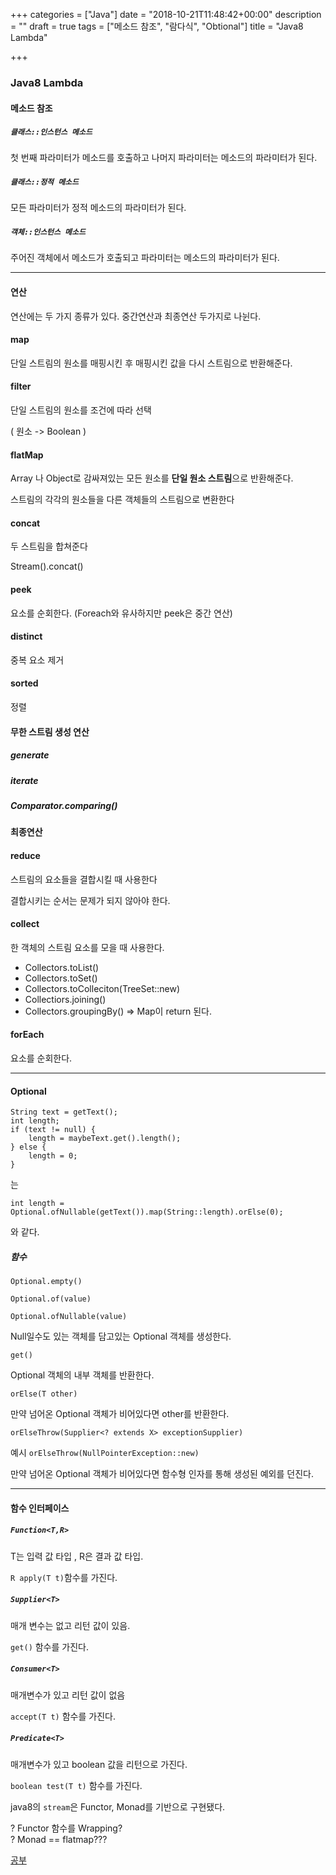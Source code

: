 +++
categories = ["Java"]
date = "2018-10-21T11:48:42+00:00"
description = ""
draft = true
tags = ["메소드 참조", "람다식", "Obtional"]
title = "Java8 Lambda"

+++
### Java8 Lambda

#### 메소드 참조

##### `클래스::인스턴스 메소드`

첫 번째 파라미터가 메소드를 호출하고 나머지 파라미터는 메소드의 파라미터가 된다.

##### `클래스::정적 메소드`

모든 파라미터가 정적 메소드의 파라미터가 된다.

##### `객체::인스턴스 메소드`

주어진 객체에서 메소드가 호출되고 파라미터는 메소드의 파라미터가 된다.

***

#### 연산

연산에는 두 가지 종류가 있다. 중간연산과 최종연산 두가지로 나뉜다.

#### map

단일 스트림의 원소를 매핑시킨 후 매핑시킨 값을 다시 스트림으로 반환해준다.

#### filter

단일 스트림의 원소를 조건에 따라 선택

( 원소 -> Boolean )

#### flatMap

Array 나 Object로 감싸져있는 모든 원소를 **단일 원소 스트림**으로 반환해준다.

스트림의 각각의 원소들을 다른 객체들의 스트림으로 변환한다

#### concat

두 스트림을 합쳐준다

Stream().concat()

#### peek

요소를 순회한다. (Foreach와 유사하지만 peek은 중간 연산)

#### distinct

중복 요소 제거

#### sorted

정렬

#### 무한 스트림 생성 연산

##### generate

##### iterate

##### Comparator.comparing()

#### 최종연산

#### reduce

스트림의 요소들을 결합시킬 때 사용한다

결합시키는 순서는 문제가 되지 않아야 한다.

#### collect

한 객체의 스트림 요소를 모을 때 사용한다.

* Collectors.toList()
* Collectors.toSet()
* Collectors.toColleciton(TreeSet::new)
* Collectiors.joining()
* Collectors.groupingBy() => Map이 return 된다.

#### forEach

요소를 순회한다.

***

#### Optional

    String text = getText();
    int length;
    if (text != null) {
    	length = maybeText.get().length();
    } else {
    	length = 0;
    }

는

    int length = Optional.ofNullable(getText()).map(String::length).orElse(0);

와 같다.

##### 함수

`Optional.empty()`

`Optional.of(value)`

`Optional.ofNullable(value)`

Null일수도 있는 객체를 담고있는 Optional 객체를 생성한다.

`get()`

Optional 객체의 내부 객체를 반환한다.

`orElse(T other)`

만약 넘어온 Optional 객체가 비어있다면 other를 반환한다.

`orElseThrow(Supplier<? extends X> exceptionSupplier)`

예시 `orElseThrow(NullPointerException::new)`

만약 넘어온 Optional 객체가 비어있다면 함수형 인자를 통해 생성된 예외를 던진다.

***

#### 함수 인터페이스

##### `Function<T,R>`

T는 입력 값 타입 , R은 결과 값 타입.

`R apply(T t)`함수를 가진다.

##### `Supplier<T>`

매개 변수는 없고 리턴 값이 있음.

`get()` 함수를 가진다.

##### `Consumer<T>`

매개변수가 있고 리턴 값이 없음

`accept(T t)` 함수를 가진다.

##### `Predicate<T>`

매개변수가 있고 boolean 값을 리턴으로 가진다.

`boolean test(T t)` 함수를 가진다.

java8의 `stream`은 Functor, Monad를 기반으로 구현됐다. 

? Functor 함수를 Wrapping?  
? Monad == flatmap???

[공부](https://blog.jooq.org/2015/02/05/top-10-easy-performance-optimisations-in-java/)
